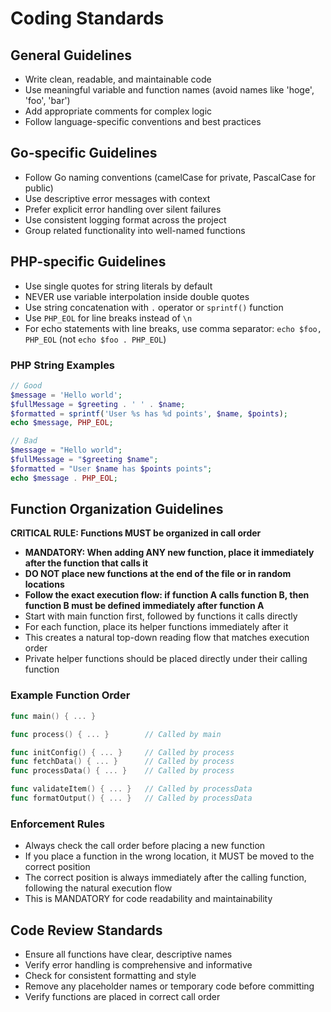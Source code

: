 # Coding Standards

## General Guidelines
- Write clean, readable, and maintainable code
- Use meaningful variable and function names (avoid names like 'hoge', 'foo', 'bar')
- Add appropriate comments for complex logic
- Follow language-specific conventions and best practices

## Go-specific Guidelines
- Follow Go naming conventions (camelCase for private, PascalCase for public)
- Use descriptive error messages with context
- Prefer explicit error handling over silent failures
- Use consistent logging format across the project
- Group related functionality into well-named functions

## PHP-specific Guidelines
- Use single quotes for string literals by default
- NEVER use variable interpolation inside double quotes
- Use string concatenation with `.` operator or `sprintf()` function
- Use `PHP_EOL` for line breaks instead of `\n`
- For echo statements with line breaks, use comma separator: `echo $foo, PHP_EOL` (not `echo $foo . PHP_EOL`)

### PHP String Examples
```php
// Good
$message = 'Hello world';
$fullMessage = $greeting . ' ' . $name;
$formatted = sprintf('User %s has %d points', $name, $points);
echo $message, PHP_EOL;

// Bad
$message = "Hello world";
$fullMessage = "$greeting $name";
$formatted = "User $name has $points points";
echo $message . PHP_EOL;
```

## Function Organization Guidelines
**CRITICAL RULE: Functions MUST be organized in call order**

- **MANDATORY: When adding ANY new function, place it immediately after the function that calls it**
- **DO NOT place new functions at the end of the file or in random locations**
- **Follow the exact execution flow: if function A calls function B, then function B must be defined immediately after function A**
- Start with main function first, followed by functions it calls directly
- For each function, place its helper functions immediately after it
- This creates a natural top-down reading flow that matches execution order
- Private helper functions should be placed directly under their calling function

### Example Function Order
```go
func main() { ... }

func process() { ... }        // Called by main

func initConfig() { ... }     // Called by process
func fetchData() { ... }      // Called by process
func processData() { ... }    // Called by process

func validateItem() { ... }   // Called by processData
func formatOutput() { ... }   // Called by processData
```

### Enforcement Rules
- Always check the call order before placing a new function
- If you place a function in the wrong location, it MUST be moved to the correct position
- The correct position is always immediately after the calling function, following the natural execution flow
- This is MANDATORY for code readability and maintainability

## Code Review Standards
- Ensure all functions have clear, descriptive names
- Verify error handling is comprehensive and informative
- Check for consistent formatting and style
- Remove any placeholder names or temporary code before committing
- Verify functions are placed in correct call order